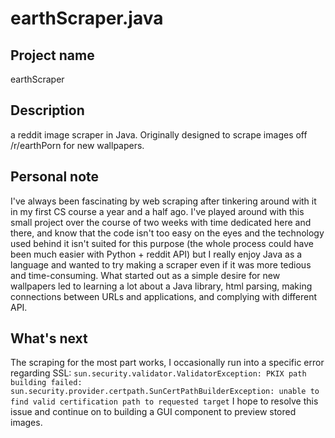 # earthScraper.java

## Project name
earthScraper

## Description 
a reddit image scraper in Java. Originally designed to scrape images off /r/earthPorn for new wallpapers.

## Personal note 
I've always been fascinating by web scraping after tinkering around with it in my first CS course a year and a half ago. 
I've played around with this small project over the course of two weeks with time dedicated here and there, and know that the code isn't too easy on the eyes and the technology used behind it isn't suited for this purpose (the whole process could have been much easier with Python + reddit API) 
but I really enjoy Java as a language and wanted to try making a scraper even if it was more tedious and time-consuming. What started out as
a simple desire for new wallpapers led to learning a lot about a Java library, html parsing, making connections between URLs and applications, and complying with different API. 

## What's next
The scraping for the most part works, I occasionally run into a specific error regarding SSL:
`sun.security.validator.ValidatorException: PKIX path building failed: sun.security.provider.certpath.SunCertPathBuilderException: unable to find valid certification path to requested target`
I hope to resolve this issue and continue on to building a GUI component to preview stored images.

